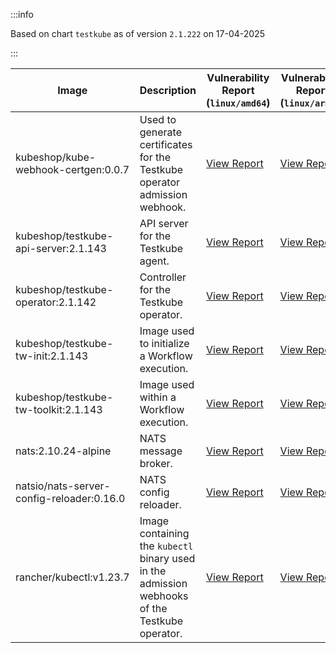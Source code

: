 :::info

Based on chart `testkube` as of version `2.1.222` on 17-04-2025

:::

| Image | Description | Vulnerability Report (`linux/amd64`) | Vulnerability Report (`linux/arm64`) | Docker Image |
|-------|-------------|----------------------------------------|----------------------------------------|--------------|
| kubeshop/kube-webhook-certgen:0.0.7 | Used to generate certificates for the Testkube operator admission webhook. | [View Report](./kube-webhook-certgen-0.0.7_linux_amd64.md) | [View Report](./kube-webhook-certgen-0.0.7_linux_arm64.md) | [View Image](https://hub.docker.com/layers/kubeshop/kube-webhook-certgen/0.0.7/images/sha256-99c5ac7ef7cf17b180a3ae9d11144120ff203017d6bd805dc95ab2648a5a6e7e?context=explore) |
| kubeshop/testkube-api-server:2.1.143 | API server for the Testkube agent. | [View Report](./testkube-api-server-2.1.143_linux_amd64.md) | [View Report](./testkube-api-server-2.1.143_linux_arm64.md) | [View Image](https://hub.docker.com/layers/kubeshop/testkube-api-server/2.1.143/images/sha256-044b4e358a523fc6dbb8654082ed52758533cfd13459cd8b964ac4180167c4ca?context=explore) |
| kubeshop/testkube-operator:2.1.142 | Controller for the Testkube operator. | [View Report](./testkube-operator-2.1.142_linux_amd64.md) | [View Report](./testkube-operator-2.1.142_linux_arm64.md) | [View Image](https://hub.docker.com/layers/kubeshop/testkube-operator/2.1.142/images/sha256-244100d7550f11e08e79dcbb07681d8efc3e248899209946eb661b24663d2461?context=explore) |
| kubeshop/testkube-tw-init:2.1.143 | Image used to initialize a Workflow execution. | [View Report](./testkube-tw-init-2.1.143_linux_amd64.md) | [View Report](./testkube-tw-init-2.1.143_linux_arm64.md) | [View Image](https://hub.docker.com/layers/kubeshop/testkube-tw-init/2.1.143/images/sha256-70adc4c6d9ac96d9bf0497f4b6faf9e01e26f3356c7341e6abe9a3c9c77ce999?context=explore) |
| kubeshop/testkube-tw-toolkit:2.1.143 | Image used within a Workflow execution. | [View Report](./testkube-tw-toolkit-2.1.143_linux_amd64.md) | [View Report](./testkube-tw-toolkit-2.1.143_linux_arm64.md) | [View Image](https://hub.docker.com/layers/kubeshop/testkube-tw-toolkit/2.1.143/images/sha256-49d5e459ae2f34c45fff3d954a1f7c44a437c2454afb11b6742592b5b7e3bd9e?context=explore) |
| nats:2.10.24-alpine | NATS message broker. | [View Report](./nats-2.10.24-alpine_linux_amd64.md) | [View Report](./nats-2.10.24-alpine_linux_arm64.md) | [View Image](https://hub.docker.com/layers/library/nats/2.10.24-alpine/images/sha256-d13ec5ce79a02e1be937820dd36db611e25bd0c08cd9947fa9a5d52a56bf91fc?context=explore) |
| natsio/nats-server-config-reloader:0.16.0 | NATS config reloader. | [View Report](./nats-server-config-reloader-0.16.0_linux_amd64.md) | [View Report](./nats-server-config-reloader-0.16.0_linux_arm64.md) | [View Image](https://hub.docker.com/layers/natsio/nats-server-config-reloader/0.16.0/images/sha256-6e1f185d0f39fdf6032872bd20f1ce134d4e18c923d55f7cf93d40afcf6a8ffe?context=explore) |
| rancher/kubectl:v1.23.7 | Image containing the `kubectl` binary used in the admission webhooks of the Testkube operator. | [View Report](./kubectl-v1.23.7_linux_amd64.md) | [View Report](./kubectl-v1.23.7_linux_arm64.md) | [View Image](https://hub.docker.com/layers/rancher/kubectl/v1.23.7/images/sha256-139cffe27d95d9b3cdeb782a7456cf5eb6a2d18b7a90b85a2c0bde4ff295bae8?context=explore) |

